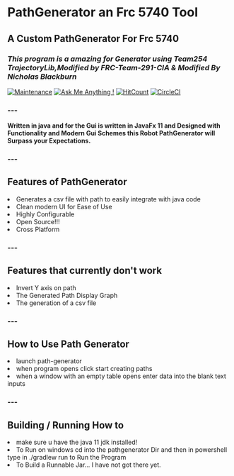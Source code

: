 # PathGenerator an Frc 5740 Tool
 ## A Custom PathGenerator For Frc 5740 

### *This program is a amazing  for Generator using Team254 TrajectoryLib,Modified by FRC-Team-291-CIA & Modified By Nicholas Blackburn*
[![Maintenance](https://img.shields.io/badge/Maintained%3F-yes-green.svg)](https://GitHub.com/Naereen/StrapDown.js/graphs/commit-activity) [![Ask Me Anything !](https://img.shields.io/badge/Ask%20me-anything-1abc9c.svg)](https://GitHub.com/Naereen/ama) [![HitCount](http://hits.dwyl.com/NicholasBlackburn1/trojanators/PathGenerator.svg)](http://hits.dwyl.com/NicholasBlackburn1/trojanators/PathGenerator) [![CircleCI](https://circleci.com/gh/circleci/circleci-docs.svg?style=svg)](https://circleci.com/gh/trojanators/PathGenerator/)
### ---

**Written in java and for the Gui is written in JavaFx 11 and Designed with Functionality and Modern Gui Schemes this Robot PathGenerator will Surpass your Expectations.**
### ---
## Features of PathGenerator
<li> Generates a csv file with path to easily integrate with java code</li>
<li> Clean modern UI for Ease of Use </li>
<li> Highly Configurable</li>
<li> Open Source!!!</li>
<li> Cross Platform</li>

### ---
## Features that currently don't work 
<li> Invert Y axis on path </li>
<li> The Generated Path Display Graph </>
<li> The generation of a csv file </li>

### --- 
## How to Use Path Generator 
<li> launch path-generator </li>
<li> when program opens click start creating paths </li>
<li> when a window with an empty table opens enter data into the blank text inputs </li>



### ---
## Building / Running How to 
<li>make sure u have the java 11 jdk installed!</li>
<li>To Run on windows cd into the pathgenerator Dir and then in powershell type in ./gradlew run to Run the Program</li>
<li> To Build a Runnable Jar... I have not got there yet.</li>
